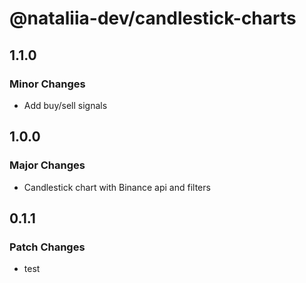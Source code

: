 # @nataliia-dev/candlestick-charts

## 1.1.0

### Minor Changes

- Add buy/sell signals

## 1.0.0

### Major Changes

- Candlestick chart with Binance api and filters

## 0.1.1

### Patch Changes

- test
